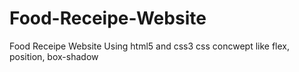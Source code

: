 # Food-Receipe-Website
Food Receipe Website Using html5 and css3 css concwept like flex, position, box-shadow
